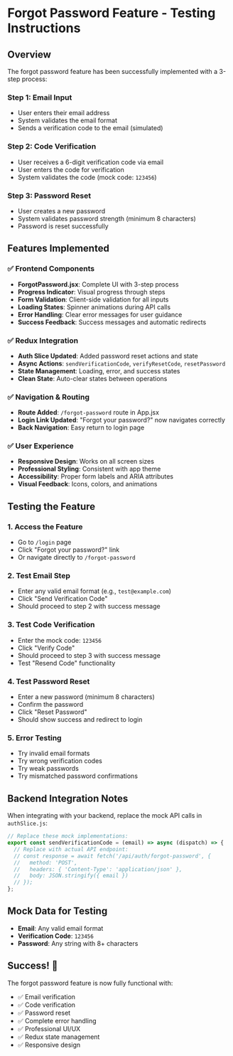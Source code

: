 # Forgot Password Feature - Testing Instructions

## Overview
The forgot password feature has been successfully implemented with a 3-step process:

### Step 1: Email Input
- User enters their email address
- System validates the email format
- Sends a verification code to the email (simulated)

### Step 2: Code Verification
- User receives a 6-digit verification code via email
- User enters the code for verification
- System validates the code (mock code: `123456`)

### Step 3: Password Reset
- User creates a new password
- System validates password strength (minimum 8 characters)
- Password is reset successfully

## Features Implemented

### ✅ Frontend Components
- **ForgotPassword.jsx**: Complete UI with 3-step process
- **Progress Indicator**: Visual progress through steps
- **Form Validation**: Client-side validation for all inputs
- **Loading States**: Spinner animations during API calls
- **Error Handling**: Clear error messages for user guidance
- **Success Feedback**: Success messages and automatic redirects

### ✅ Redux Integration
- **Auth Slice Updated**: Added password reset actions and state
- **Async Actions**: `sendVerificationCode`, `verifyResetCode`, `resetPassword`
- **State Management**: Loading, error, and success states
- **Clean State**: Auto-clear states between operations

### ✅ Navigation & Routing
- **Route Added**: `/forgot-password` route in App.jsx
- **Login Link Updated**: "Forgot your password?" now navigates correctly
- **Back Navigation**: Easy return to login page

### ✅ User Experience
- **Responsive Design**: Works on all screen sizes
- **Professional Styling**: Consistent with app theme
- **Accessibility**: Proper form labels and ARIA attributes
- **Visual Feedback**: Icons, colors, and animations

## Testing the Feature

### 1. Access the Feature
- Go to `/login` page
- Click "Forgot your password?" link
- Or navigate directly to `/forgot-password`

### 2. Test Email Step
- Enter any valid email format (e.g., `test@example.com`)
- Click "Send Verification Code"
- Should proceed to step 2 with success message

### 3. Test Code Verification
- Enter the mock code: `123456`
- Click "Verify Code" 
- Should proceed to step 3 with success message
- Test "Resend Code" functionality

### 4. Test Password Reset
- Enter a new password (minimum 8 characters)
- Confirm the password
- Click "Reset Password"
- Should show success and redirect to login

### 5. Error Testing
- Try invalid email formats
- Try wrong verification codes
- Try weak passwords
- Try mismatched password confirmations

## Backend Integration Notes

When integrating with your backend, replace the mock API calls in `authSlice.js`:

```javascript
// Replace these mock implementations:
export const sendVerificationCode = (email) => async (dispatch) => {
  // Replace with actual API endpoint:
  // const response = await fetch('/api/auth/forgot-password', {
  //   method: 'POST',
  //   headers: { 'Content-Type': 'application/json' },
  //   body: JSON.stringify({ email })
  // });
};
```

## Mock Data for Testing
- **Email**: Any valid email format
- **Verification Code**: `123456`
- **Password**: Any string with 8+ characters

## Success! 🎉
The forgot password feature is now fully functional with:
- ✅ Email verification
- ✅ Code verification 
- ✅ Password reset
- ✅ Complete error handling
- ✅ Professional UI/UX
- ✅ Redux state management
- ✅ Responsive design
